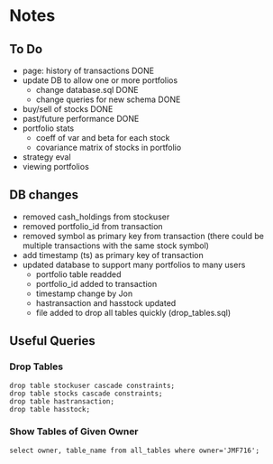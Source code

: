 # Notes

## To Do

- page: history of transactions DONE
- update DB to allow one or more portfolios
  - change database.sql DONE
  - change queries for new schema DONE
- buy/sell of stocks DONE
- past/future performance DONE
- portfolio stats
  - coeff of var and beta for each stock
  - covariance matrix of stocks in portfolio
- strategy eval
- viewing portfolios


## DB changes

- removed cash_holdings from stockuser
- removed portfolio_id from transaction
- removed symbol as primary key from transaction (there could be multiple 
  transactions with the same stock symbol)
- add timestamp (ts) as primary key of transaction
- updated database to support many portfolios to many users
  - portfolio table readded
  - portfolio_id added to transaction
  - timestamp change by Jon
  - hastransaction and hasstock updated
  - file added to drop all tables quickly (drop_tables.sql)

## Useful Queries

### Drop Tables

```
drop table stockuser cascade constraints;
drop table stocks cascade constraints; 
drop table hastransaction;
drop table hasstock;
```

### Show Tables of Given Owner

`select owner, table_name from all_tables where owner='JMF716';`

